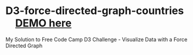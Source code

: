 # D3-force-directed-graph-countries   &nbsp; &nbsp; &nbsp; [DEMO here](https://ziweidream.github.io/D3-force-directed-graph-countries/)
My Solution to Free Code Camp D3 Challenge - Visualize Data with a Force Directed Graph
